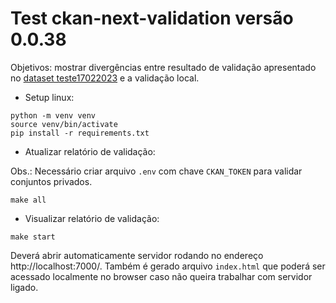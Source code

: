# Test ckan-next-validation versão 0.0.38

Objetivos: mostrar divergências entre resultado de validação apresentado no [dataset teste17022023](http://projetockan.cge.mg.gov.br/dataset/teste17022023) e a validação local.

- Setup linux:

```
python -m venv venv
source venv/bin/activate
pip install -r requirements.txt
```

- Atualizar relatório de validação:

Obs.: Necessário criar arquivo `.env` com chave `CKAN_TOKEN` para validar conjuntos privados.

```
make all
```

- Visualizar relatório de validação:

```
make start
```
Deverá abrir automaticamente servidor rodando no endereço  http://localhost:7000/. Também é gerado arquivo `index.html` que poderá ser acessado localmente no browser caso não queira trabalhar com servidor ligado.

